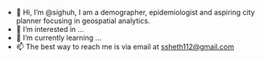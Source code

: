 - 👋 Hi, I’m @sighuh, I am a demographer, epidemiologist and aspiring city planner focusing in geospatial analytics. 
- 👀 I’m interested in ...
- 🌱 I’m currently learning ...
- 📫 The best way to reach me is via email at ssheth112@gmail.com 

<!---
sighuh/sighuh is a ✨ special ✨ repository because its `README.md` (this file) appears on your GitHub profile.
You can click the Preview link to take a look at your changes.
--->
